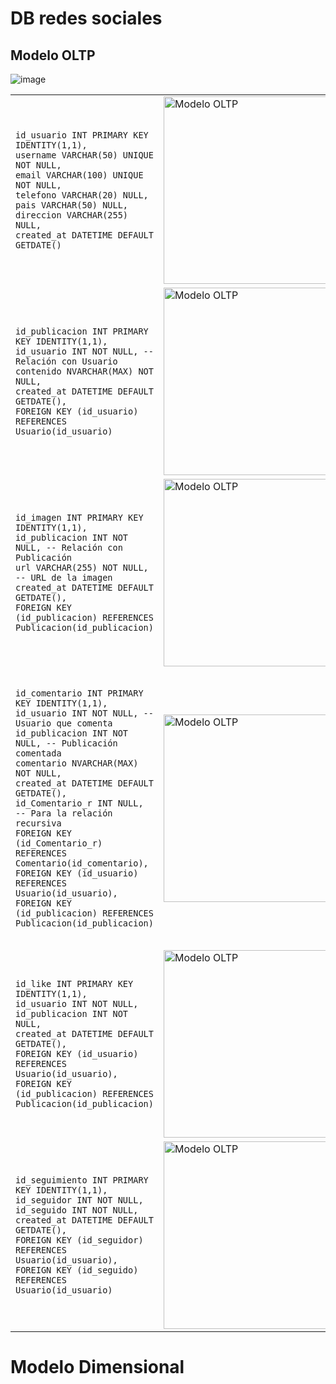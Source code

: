 # DB redes sociales

## Modelo OLTP

![image](https://github.com/user-attachments/assets/c3459e61-c9c8-4195-a85b-213be2e1209e)

<table>
  <tr>
    <td>
      <pre><code class="language-sql">
id_usuario INT PRIMARY KEY IDENTITY(1,1),
username VARCHAR(50) UNIQUE NOT NULL,
email VARCHAR(100) UNIQUE NOT NULL,
telefono VARCHAR(20) NULL,
pais VARCHAR(50) NULL,
direccion VARCHAR(255) NULL,
created_at DATETIME DEFAULT GETDATE()
      </code></pre>
    </td>
    <td>
      <img src="https://github.com/user-attachments/assets/95802cdf-1741-4fe1-8b4e-738a1dc68320" width="300" alt="Modelo OLTP">
    </td>
  </tr>
  <tr>
    <td>
      <pre><code class="language-sql">
id_publicacion INT PRIMARY KEY IDENTITY(1,1),
id_usuario INT NOT NULL, -- Relación con Usuario
contenido NVARCHAR(MAX) NOT NULL,
created_at DATETIME DEFAULT GETDATE(),
FOREIGN KEY (id_usuario) REFERENCES Usuario(id_usuario) 
      </code></pre>
    </td>
    <td>
      <img src="https://github.com/user-attachments/assets/13a5a3bf-8fe8-4d45-a84f-41602166beee" width="300" alt="Modelo OLTP">
    </td>
  </tr>
  <tr>
    <td>
      <pre><code class="language-sql">
id_imagen INT PRIMARY KEY IDENTITY(1,1),
id_publicacion INT NOT NULL, -- Relación con Publicación
url VARCHAR(255) NOT NULL,  -- URL de la imagen
created_at DATETIME DEFAULT GETDATE(),
FOREIGN KEY (id_publicacion) REFERENCES Publicacion(id_publicacion) 
      </code></pre>
    </td>
      <td>
        <img src="https://github.com/user-attachments/assets/55f57864-fd70-479a-ae8f-043a78a11000" width="300" alt="Modelo OLTP">
      </td>
  </tr>
  <tr>
    <td>
      <pre><code class="language-sql">
id_comentario INT PRIMARY KEY IDENTITY(1,1),
id_usuario INT NOT NULL, -- Usuario que comenta
id_publicacion INT NOT NULL, -- Publicación comentada
comentario NVARCHAR(MAX) NOT NULL,
created_at DATETIME DEFAULT GETDATE(),
id_Comentario_r INT NULL,  -- Para la relación recursiva
FOREIGN KEY (id_Comentario_r) REFERENCES Comentario(id_comentario),
FOREIGN KEY (id_usuario) REFERENCES Usuario(id_usuario),
FOREIGN KEY (id_publicacion) REFERENCES Publicacion(id_publicacion)
      </code></pre>
    </td>
    <td>
      <img src="https://github.com/user-attachments/assets/070ad307-c282-4784-a21c-e627354e76d8" width="300" alt="Modelo OLTP">
    </td>
  </tr>
  <tr>
    <td>
      <pre><code class="language-sql">
id_like INT PRIMARY KEY IDENTITY(1,1),
id_usuario INT NOT NULL,
id_publicacion INT NOT NULL,
created_at DATETIME DEFAULT GETDATE(),
FOREIGN KEY (id_usuario) REFERENCES Usuario(id_usuario),
FOREIGN KEY (id_publicacion) REFERENCES Publicacion(id_publicacion)
      </code></pre>
    </td>
    <td>
      <img src="https://github.com/user-attachments/assets/76da1182-6690-4d8b-964a-d58ad1d740d6" width="300" alt="Modelo OLTP">
    </td>
  </tr>
  <tr>
    <td>
      <pre><code class="language-sql">
id_seguimiento INT PRIMARY KEY IDENTITY(1,1),
id_seguidor INT NOT NULL,
id_seguido INT NOT NULL,
created_at DATETIME DEFAULT GETDATE(),
FOREIGN KEY (id_seguidor) REFERENCES Usuario(id_usuario),
FOREIGN KEY (id_seguido) REFERENCES Usuario(id_usuario) 
      </code></pre>
    </td>
    <td>
      <img src="https://github.com/user-attachments/assets/f9bca087-4a39-4c90-96c6-6ba4d5b28d22" width="300" alt="Modelo OLTP">
    </td>
  </tr>
  
</table>


# Modelo Dimensional

